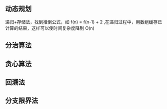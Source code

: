 ## 动态规划

递归+存储法，找到推倒公式，如 f(n) = f(n-1) + 2 ,在递归过程中，用数组缓存已计算的结果，这样可以使时间复杂度降到 O(n)



## 分治算法

## 贪心算法

## 回溯法

## 分支限界法

